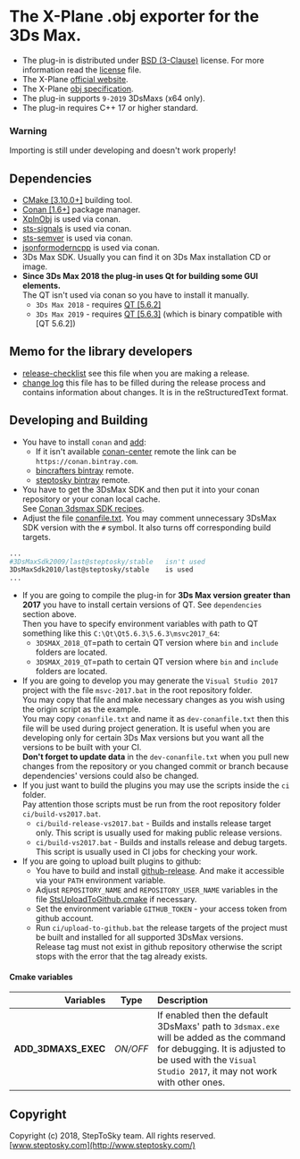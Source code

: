 # The X-Plane .obj exporter for the 3Ds Max.
- The plug-in is distributed under [BSD (3-Clause)](http://opensource.org/licenses/BSD-3-Clause) license.
  For more information read the [license](license.txt) file.
- The X-Plane [official website](http://www.x-plane.com/).
- The X-Plane [obj specification](http://developer.x-plane.com/?article=obj8-file-format-specification).
- The plug-in supports `9-2019` 3DsMaxs (x64 only).
- The plug-in requires C++ 17 or higher standard.

### Warning 
Importing is still under developing and doesn't work properly!

## Dependencies
- [CMake [3.10.0+]](https://cmake.org/) building tool.
- [Conan [1.6+]](https://www.conan.io) package manager.  
- [XplnObj](https://github.com/steptosky/XplnObj) is used via conan.
- [sts-signals](https://github.com/steptosky/sts-signals) is used via conan.
- [sts-semver](https://github.com/steptosky/sts-semver) is used via conan.
- [jsonformoderncpp](https://github.com/nlohmann/json) is used via conan.
- 3Ds Max SDK. Usually you can find it on 3Ds Max installation CD or image.
- **Since 3Ds Max 2018 the plug-in uses Qt for building some GUI elements.**   
  The QT isn't used via conan so you have to install it manually.  
    - `3Ds Max 2018` - requires [QT [5.6.2]](https://www1.qt.io/offline-installers/?hsLang=en)
    - `3Ds Max 2019` - requires [QT [5.6.3]](https://www1.qt.io/offline-installers/?hsLang=en)
      (which is binary compatible with [QT 5.6.2])

## Memo for the library developers
- [release-checklist](doc/release-checklist.md) see this file when you are making a release.
- [change log](doc/changelog.rst) this file has to be filled during the release process and contains information about changes. It is in the reStructuredText format.

## Developing and Building
- You have to install `conan` and [add](https://docs.conan.io/en/latest/reference/commands/misc/remote.html):  
    - If it isn't available [conan-center](https://bintray.com/conan/conan-center) remote the link can be `https://conan.bintray.com`.
    - [bincrafters bintray](https://bintray.com/bincrafters/public-conan) remote.
    - [steptosky bintray](https://bintray.com/steptosky/conan-open-source) remote.
- You have to get the 3DsMax SDK and then put it into your conan repository or your conan local cache.  
  See [Conan 3dsmax SDK recipes](https://github.com/steptosky/conan-3dsmax-sdk-recipes).
- Adjust the file [conanfile.txt](conanfile.txt). You may comment unnecessary 3DsMax SDK version with the `#` symbol. It also turns off corresponding build targets.
``` bash
...
#3DsMaxSdk2009/last@steptosky/stable   isn't used
3DsMaxSdk2010/last@steptosky/stable    is used
...
```
- If you are going to compile the plug-in for **3Ds Max version greater than 2017** you have to install certain versions of QT.
  See `dependencies` section above.  
  Then you have to specify environment variables with path to QT something like this `C:\Qt\Qt5.6.3\5.6.3\msvc2017_64`:
    - `3DSMAX_2018_QT`=path to certain QT version where `bin` and `include` folders are located.
    - `3DSMAX_2019_QT`=path to certain QT version where `bin` and `include` folders are located.
- If you are going to develop you may generate the `Visual Studio 2017` project with the file `msvc-2017.bat` in the root repository folder.  
  You may copy that file and make necessary changes as you wish using the origin script as the example.  
  You may copy `conanfile.txt` and name it as `dev-conanfile.txt` then this file will be used during project generation. 
    It is useful when you are developing only for certain 3Ds Max versions but you want all the versions to be built with your CI.  
    **Don't forget to update data** in the `dev-conanfile.txt` when you pull new changes from the repository 
    or you changed commit or branch because dependencies' versions could also be changed.
- If you just want to build the plugins you may use the scripts inside the `ci` folder.  
  Pay attention those scripts must be run from the root repository folder `ci/build-vs2017.bat`.
    - `ci/build-release-vs2017.bat` - Builds and installs release target only. This script is usually used for making public release versions.
    - `ci/build-vs2017.bat` - Builds and installs release and debug targets. This script is usually used in CI jobs for checking your work.
- If you are going to upload built plugins to github:
  - You have to build and install [github-release](https://github.com/aktau/github-release). And make it accessible via your `PATH` environment variable.
  - Adjust `REPOSITORY_NAME` and `REPOSITORY_USER_NAME` variables in the file [StsUploadToGithub.cmake](cmake/StsUploadToGithub.cmake) if necessary.
  - Set the environment variable `GITHUB_TOKEN` - your access token from github account.
  - Run `ci/upload-to-github.bat` the release targets of the project must be built and installed for all supported 3DsMax versions.  
    Release tag must not exist in github repository otherwise the script stops with the error that the tag already exists.

#### Cmake variables
| Variables | Type | Description |
|----------:|:----:|:------------|
| **ADD_3DMAXS_EXEC** | _ON/OFF_  | If enabled then the default 3DsMaxs' path to `3dsmax.exe` will be added as the command for debugging. It is adjusted to be used with the `Visual Studio 2017`, it may not work with other ones. |

## Copyright
Copyright (c) 2018, StepToSky team. All rights reserved.  
[www.steptosky.com](http://www.steptosky.com/)